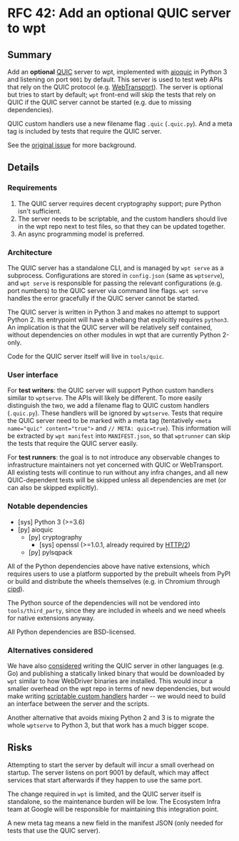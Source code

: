 # RFC 42: Add an optional QUIC server to wpt

## Summary

Add an **optional** [QUIC](https://quicwg.org/) server to wpt, implemented with
[aioquic](https://github.com/aiortc/aioquic) in Python 3 and listening on port
`9001` by default. This server is used to test web APIs that rely on the
QUIC protocol (e.g. [WebTransport](https://wicg.github.io/web-transport/)). The
server is optional but tries to start by default; `wpt` front-end will skip the
tests that rely on QUIC if the QUIC server cannot be started (e.g. due to
missing dependencies).

QUIC custom handlers use a new filename flag `.quic` (`.quic.py`). And a meta
tag is included by tests that require the QUIC server.

See the [original issue][original-issue] for more background.

## Details

### Requirements

1.  The QUIC server requires decent cryptography support; pure Python isn't
    sufficient.
2.  The server needs to be scriptable, and the custom handlers should live in
    the wpt repo next to test files, so that they can be updated together.
3.  An async programming model is preferred.

### Architecture

The QUIC server has a standalone CLI, and is managed by `wpt serve` as a
subprocess. Configurations are stored in `config.json` (same as `wptserve`), and
`wpt serve` is responsible for passing the relevant configurations (e.g. port
numbers) to the QUIC server via command line flags. `wpt serve` handles the
error gracefully if the QUIC server cannot be started.

The QUIC server is written in Python 3 and makes no attempt to support Python 2.
Its entrypoint will have a shebang that explicitly requires `python3`. An
implication is that the QUIC server will be relatively self contained, without
dependencies on other modules in wpt that are currently Python 2-only.

Code for the QUIC server itself will live in `tools/quic`.

### User interface

For **test writers**: the QUIC server will support Python custom handlers
similar to `wptserve`. The APIs will likely be different. To more easily
distinguish the two, we add a filename flag to QUIC custom handlers
(`.quic.py`). These handlers will be ignored by `wptserve`. Tests that require
the QUIC server need to be marked with a meta tag (tentatively `<meta
name="quic" content="true">` and `// META: quic=true`). This information will be
extracted by `wpt manifest` into `MANIFEST.json`, so that `wptrunner` can skip
the tests that require the QUIC server easily.

For **test runners**: the goal is to not introduce any observable changes to
infrastructure maintainers not yet concerned with QUIC or WebTransport. All
existing tests will continue to run without any infra changes, and all new
QUIC-dependent tests will be skipped unless all dependencies are met (or can
also be skipped explicitly).

### Notable dependencies

* [sys] Python 3 (>=3.6)
* [py] aioquic
    * [py] cryptography
        * [sys] openssl (>=1.0.1, already required by [HTTP/2](http2.md))
    * [py] pylsqpack

All of the Python dependencies above have native extensions, which requires
users to use a platform supported by the prebuilt wheels from PyPI or build and
distribute the wheels themselves (e.g. in Chromium through
[cipd](https://chromium.googlesource.com/chromium/src/+/master/docs/cipd.md)).

The Python source of the dependencies will not be vendored into
`tools/third_party`, since they are included in wheels and we need wheels for
native extensions anyway.

All Python dependencies are BSD-licensed.

### Alternatives considered

We have also [considered][original-issue] writing the QUIC server in other
languages (e.g. Go) and publishing a statically linked binary that would be
downloaded by `wpt` similar to how WebDriver binaries are installed. This would
incur a smaller overhead on the wpt repo in terms of new dependencies, but would
make writing [scriptable custom handlers](#requirements) harder -- we would need
to build an interface between the server and the scripts.

Another alternative that avoids mixing Python 2 and 3 is to migrate the whole
`wptserve` to Python 3, but that work has a much bigger scope.

## Risks

Attempting to start the server by default will incur a small overhead on
startup. The server listens on port 9001 by default, which may affect services
that start afterwards if they happen to use the same port.

The change required in `wpt` is limited, and the QUIC server itself is
standalone, so the maintenance burden will be low. The Ecosystem Infra team at
Google will be responsible for maintaining this integration point.

A new meta tag means a new field in the manifest JSON (only needed for tests
that use the QUIC server).

[original-issue]: https://github.com/web-platform-tests/wpt/issues/19114
